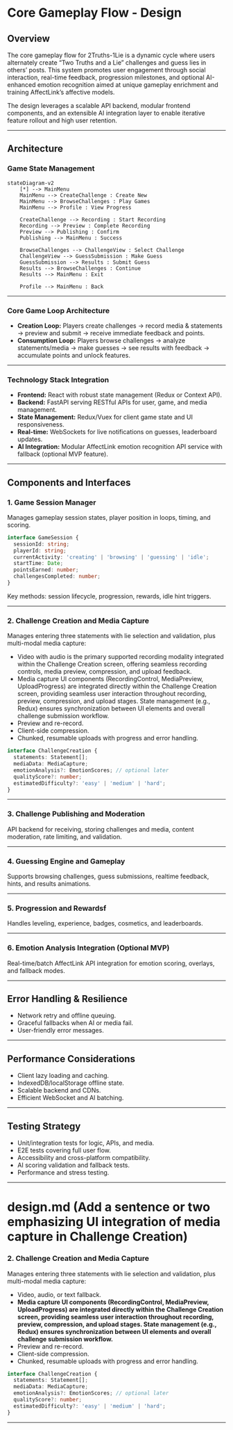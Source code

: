 # Core Gameplay Flow - Design 

## Overview

The core gameplay flow for 2Truths-1Lie is a dynamic cycle where users alternately create “Two Truths and a Lie” challenges and guess lies in others’ posts. This system promotes user engagement through social interaction, real-time feedback, progression milestones, and optional AI-enhanced emotion recognition aimed at unique gameplay enrichment and training AffectLink’s affective models.

The design leverages a scalable API backend, modular frontend components, and an extensible AI integration layer to enable iterative feature rollout and high user retention.

***

## Architecture

### Game State Management

```mermaid
stateDiagram-v2
    [*] --> MainMenu
    MainMenu --> CreateChallenge : Create New
    MainMenu --> BrowseChallenges : Play Games
    MainMenu --> Profile : View Progress
    
    CreateChallenge --> Recording : Start Recording
    Recording --> Preview : Complete Recording
    Preview --> Publishing : Confirm
    Publishing --> MainMenu : Success
    
    BrowseChallenges --> ChallengeView : Select Challenge
    ChallengeView --> GuessSubmission : Make Guess
    GuessSubmission --> Results : Submit Guess
    Results --> BrowseChallenges : Continue
    Results --> MainMenu : Exit
    
    Profile --> MainMenu : Back
```

***

### Core Game Loop Architecture

- **Creation Loop:** Players create challenges → record media & statements → preview and submit → receive immediate feedback and points.
- **Consumption Loop:** Players browse challenges → analyze statements/media → make guesses → see results with feedback → accumulate points and unlock features.

***

### Technology Stack Integration

- **Frontend:** React with robust state management (Redux or Context API).
- **Backend:** FastAPI serving RESTful APIs for user, game, and media management.
- **State Management:** Redux/Vuex for client game state and UI responsiveness.
- **Real-time:** WebSockets for live notifications on guesses, leaderboard updates.
- **AI Integration:** Modular AffectLink emotion recognition API service with fallback (optional MVP feature).

***

## Components and Interfaces

### 1. Game Session Manager

Manages gameplay session states, player position in loops, timing, and scoring.

```typescript
interface GameSession {
  sessionId: string;
  playerId: string;
  currentActivity: 'creating' | 'browsing' | 'guessing' | 'idle';
  startTime: Date;
  pointsEarned: number;
  challengesCompleted: number;
}
```

Key methods: session lifecycle, progression, rewards, idle hint triggers.

***

### 2. Challenge Creation and Media Capture

Manages entering three statements with lie selection and validation, plus multi-modal media capture:

- Video with audio is the primary supported recording modality integrated within the Challenge Creation screen, offering seamless recording controls, media preview, compression, and upload feedback.  
- Media capture UI components (RecordingControl, MediaPreview, UploadProgress) are integrated directly within the Challenge Creation screen, providing seamless user interaction throughout recording, preview, compression, and upload stages. State management (e.g., Redux) ensures synchronization between UI elements and overall challenge submission workflow.  
- Preview and re-record.  
- Client-side compression.  
- Chunked, resumable uploads with progress and error handling.

```typescript
interface ChallengeCreation {
  statements: Statement[];
  mediaData: MediaCapture;
  emotionAnalysis?: EmotionScores; // optional later
  qualityScore?: number;
  estimatedDifficulty?: 'easy' | 'medium' | 'hard';
}
```

***

### 3. Challenge Publishing and Moderation

API backend for receiving, storing challenges and media, content moderation, rate limiting, and validation.

***

### 4. Guessing Engine and Gameplay

Supports browsing challenges, guess submissions, realtime feedback, hints, and results animations.

***

### 5. Progression and Rewardsf

Handles leveling, experience, badges, cosmetics, and leaderboards.

***

### 6. Emotion Analysis Integration (Optional MVP)

Real-time/batch AffectLink API integration for emotion scoring, overlays, and fallback modes.

***

## Error Handling & Resilience

- Network retry and offline queuing.
- Graceful fallbacks when AI or media fail.
- User-friendly error messages.

***

## Performance Considerations

- Client lazy loading and caching.
- IndexedDB/localStorage offline state.
- Scalable backend and CDNs.
- Efficient WebSocket and AI batching.

***

## Testing Strategy

- Unit/integration tests for logic, APIs, and media.
- E2E tests covering full user flow.
- Accessibility and cross-platform compatibility.
- AI scoring validation and fallback tests.
- Performance and stress testing.

***

# design.md (Add a sentence or two emphasizing UI integration of media capture in Challenge Creation)

### 2. Challenge Creation and Media Capture

Manages entering three statements with lie selection and validation, plus multi-modal media capture:

- Video, audio, or text fallback.  
- **Media capture UI components (RecordingControl, MediaPreview, UploadProgress) are integrated directly within the Challenge Creation screen, providing seamless user interaction throughout recording, preview, compression, and upload stages. State management (e.g., Redux) ensures synchronization between UI elements and overall challenge submission workflow.**  
- Preview and re-record.  
- Client-side compression.  
- Chunked, resumable uploads with progress and error handling.

```typescript
interface ChallengeCreation {
  statements: Statement[];
  mediaData: MediaCapture;
  emotionAnalysis?: EmotionScores; // optional later
  qualityScore?: number;
  estimatedDifficulty?: 'easy' | 'medium' | 'hard';
}
```

***
